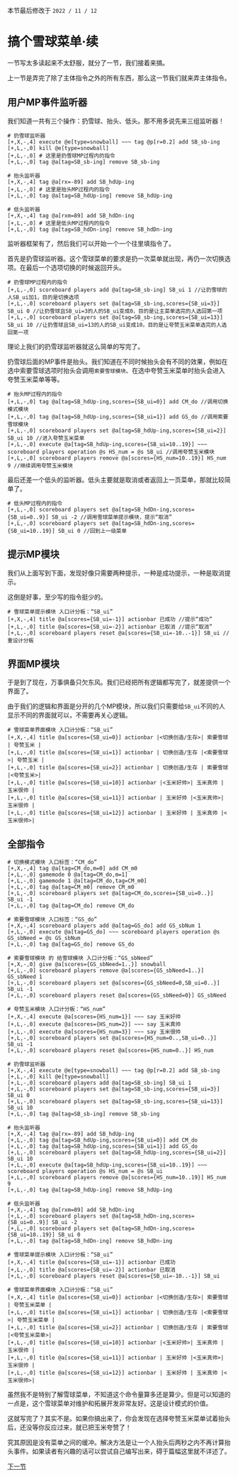 本节最后修改于 `2022 / 11 / 12`

# 搞个雪球菜单·续

一节写太多读起来不太舒服，就分了一节，我们接着来搞。

上一节是弄完了除了主体指令之外的所有东西，那么这一节我们就来弄主体指令。

## 用户MP事件监听器

我们知道一共有三个操作：扔雪球、抬头、低头。那不用多说先来三组监听器！

```
# 扔雪球监听器
[+,X,-,4] execute @e[type=snowball] ~~~ tag @p[r=0.2] add SB_sb-ing
[+,L,-,0] kill @e[type=snowball]
[+,L,-,0] # 这里是扔雪球MP过程内的指令
[+,L,-,0] tag @a[tag=SB_sb-ing] remove SB_sb-ing

# 抬头监听器
[+,X,-,4] tag @a[rx=-89] add SB_hdUp-ing
[+,L,-,0] # 这里是抬头MP过程内的指令
[+,L,-,0] tag @a[tag=SB_hdUp-ing] remove SB_hdUp-ing

# 低头监听器
[+,X,-,4] tag @a[rxm=89] add SB_hdDn-ing
[+,L,-,0] # 这里是低头MP过程内的指令
[+,L,-,0] tag @a[tag=SB_hdDn-ing] remove SB_hdDn-ing
```

监听器框架有了，然后我们可以开始一个一个往里填指令了。

首先是扔雪球监听器。这个雪球菜单的要求是扔一次菜单就出现，再仍一次切换选项。在最后一个选项切换的时候返回开头。

```
# 扔雪球MP过程内的指令
[+,L,-,0] scoreboard players add @a[tag=SB_sb-ing] SB_ui 1 //让扔雪球的人SB_ui加1，目的是切换选项
[+,L,-,0] scoreboard players set @a[tag=SB_sb-ing,scores={SB_ui=3}] SB_ui 0 //让扔雪球且SB_ui=3的人的SB_ui变成0，目的是让主菜单选完的人选回第一项
[+,L,-,0] scoreboard players set @a[tag=SB_sb-ing,scores={SB_ui=13}] SB_ui 10 //让扔雪球且SB_ui=13的人的SB_ui变成10，目的是让夸赞玉米菜单选完的人选回第一项
```

理论上我们的扔雪球监听器就这么简单的写完了。

扔雪球后面的MP事件是抬头。我们知道在不同时候抬头会有不同的效果，例如在选中索要雪球选项时抬头会调用`索要雪球模块`、在选中夸赞玉米菜单时抬头会进入夸赞玉米菜单等等。

```
# 抬头MP过程内的指令
[+,L,-,0] tag @a[tag=SB_hdUp-ing,scores={SB_ui=0}] add CM_do //调用切换模式模块
[+,L,-,0] tag @a[tag=SB_hdUp-ing,scores={SB_ui=1}] add GS_do //调用索要雪球模块
[+,L,-,0] scoreboard players set @a[tag=SB_hdUp-ing,scores={SB_ui=2}] SB_ui 10 //进入夸赞玉米菜单
[+,L,-,0] execute @a[tag=SB_hdUp-ing,scores={SB_ui=10..19}] ~~~ scoreboard players operation @s HS_num = @s SB_ui //调用夸赞玉米模块
[+,L,-,0] scoreboard players remove @a[scores={HS_num=10..19}] HS_num 9 //继续调用夸赞玉米模块
```

最后还差一个低头的监听器。低头主要就是取消或者返回上一页菜单，那就比较简单了。

```
# 低头MP过程内的指令
[+,L,-,0] scoreboard players set @a[tag=SB_hdDn-ing,scores={SB_ui=0..9}] SB_ui -2 //调用雪球菜单提示模块，提示“取消”
[+,L,-,0] scoreboard players set @a[tag=SB_hdDn-ing,scores={SB_ui=10..19}] SB_ui 0 //回到上一级菜单
```

## 提示MP模块

我们从上面写到下面，发现好像只需要两种提示，一种是成功提示，一种是取消提示。

这倒是好事，至少写的指令挺少的。

```
# 雪球菜单提示模块 入口计分板：“SB_ui”
[+,X,-,4] title @a[scores={SB_ui=-1}] actionbar 已成功 //提示“成功”
[+,L,-,0] title @a[scores={SB_ui=-2}] actionbar 已取消 //提示“取消”
[+,L,-,0] scoreboard players reset @a[scores={SB_ui=-10..-1}] SB_ui //重设计分板
```


## 界面MP模块

于是到了现在，万事俱备只欠东风。我们已经把所有逻辑都写完了，就差提供一个界面了。

由于我们的逻辑和界面是分开的几个MP模块，所以我们只需要给`SB_ui`不同的人显示不同的界面就可以，不需要再关心逻辑。

```
# 雪球菜单界面模块 入口计分板：“SB_ui”
[+,X,-,4] title @a[scores={SB_ui=0}] actionbar |<切换创造/生存>| 索要雪球 | 夸赞玉米 |
[+,L,-,0] title @a[scores={SB_ui=1}] actionbar | 切换创造/生存 |<索要雪球>| 夸赞玉米 |
[+,L,-,0] title @a[scores={SB_ui=2}] actionbar | 切换创造/生存 | 索要雪球 |<夸赞玉米>|
[+,L,-,0] title @a[scores={SB_ui=10}] actionbar |<玉米好帅>| 玉米真帅 | 玉米很帅 |
[+,L,-,0] title @a[scores={SB_ui=11}] actionbar | 玉米好帅 |<玉米真帅>| 玉米很帅 |
[+,L,-,0] title @a[scores={SB_ui=12}] actionbar | 玉米好帅 | 玉米真帅 |<玉米很帅>|
```

## 全部指令

```
# 切换模式模块 入口标签：“CM_do”
[+,X,-,4] tag @a[tag=CM_do,m=0] add CM_m0
[+,L,-,0] gamemode 0 @a[tag=CM_do,m=1]
[+,L,-,0] gamemode 1 @a[tag=CM_do,tag=CM_m0]
[+,L,-,0] tag @a[tag=CM_m0] remove CM_m0
[+,L,-,0] scoreboard players set @a[tag=CM_do,scores={SB_ui=0..}] SB_ui -1
[+,L,-,0] tag @a[tag=CM_do] remove CM_do
```

```
# 索要雪球模块 入口标签：“GS_do”
[+,X,-,4] scoreboard players add @a[tag=GS_do] add GS_sbNum 1
[+,L,-,0] execute @a[tag=GS_do] ~~~ scoreboard players operation @s GS_sbNeed = @s GS_sbNum
[+,L,-,0] tag @a[tag=GS_do] remove GS_do

# 索要雪球模块 的 给雪球模块 入口计分板：“GS_sbNeed”
[+,X,-,0] give @a[scores={GS_sbNeed=1..}] snowball
[+,L,-,0] scoreboard players remove @a[scores={GS_sbNeed=1..}] GS_sbNeed 1
[+,L,-,0] scoreboard players set @a[scores={GS_sbNeed=0,SB_ui=0..}] SB_ui -1
[+,L,-,0] scoreboard players reset @a[scores={GS_sbNeed=0}] GS_sbNeed
```

```
# 夸赞玉米模块 入口计分板：“HS_num”
[+,X,-,4] execute @a[scores={HS_num=1}] ~~~ say 玉米好帅
[+,L,-,0] execute @a[scores={HS_num=2}] ~~~ say 玉米真帅
[+,L,-,0] execute @a[scores={HS_num=3}] ~~~ say 玉米很帅
[+,L,-,0] scoreboard players set @a[scores={HS_num=0..,SB_ui=0..}] SB_ui -1
[+,L,-,0] scoreboard players reset @a[scores={HS_num=0..}] HS_num
```

```
# 扔雪球监听器
[+,X,-,4] execute @e[type=snowball] ~~~ tag @p[r=0.2] add SB_sb-ing
[+,L,-,0] kill @e[type=snowball]
[+,L,-,0] scoreboard players add @a[tag=SB_sb-ing] SB_ui 1
[+,L,-,0] scoreboard players set @a[tag=SB_sb-ing,scores={SB_ui=3}] SB_ui 0
[+,L,-,0] scoreboard players set @a[tag=SB_sb-ing,scores={SB_ui=13}] SB_ui 10
[+,L,-,0] tag @a[tag=SB_sb-ing] remove SB_sb-ing

# 抬头监听器
[+,X,-,4] tag @a[rx=-89] add SB_hdUp-ing
[+,L,-,0] tag @a[tag=SB_hdUp-ing,scores={SB_ui=0}] add CM_do
[+,L,-,0] tag @a[tag=SB_hdUp-ing,scores={SB_ui=1}] add GS_do
[+,L,-,0] scoreboard players set @a[tag=SB_hdUp-ing,scores={SB_ui=2}] SB_ui 10
[+,L,-,0] execute @a[tag=SB_hdUp-ing,scores={SB_ui=10..19}] ~~~ scoreboard players operation @s HS_num = @s SB_ui
[+,L,-,0] scoreboard players remove @a[scores={HS_num=10..19}] HS_num 9
[+,L,-,0] tag @a[tag=SB_hdUp-ing] remove SB_hdUp-ing

# 低头监听器
[+,X,-,4] tag @a[rxm=89] add SB_hdDn-ing
[+,L,-,0] scoreboard players set @a[tag=SB_hdDn-ing,scores={SB_ui=0..9}] SB_ui -2
[+,L,-,0] scoreboard players set @a[tag=SB_hdDn-ing,scores={SB_ui=10..19}] SB_ui 0
[+,L,-,0] tag @a[tag=SB_hdDn-ing] remove SB_hdDn-ing
```

```
# 雪球菜单提示模块 入口计分板：“SB_ui”
[+,X,-,4] title @a[scores={SB_ui=-1}] actionbar 已成功
[+,L,-,0] title @a[scores={SB_ui=-2}] actionbar 已取消
[+,L,-,0] scoreboard players reset @a[scores={SB_ui=-10..-1}] SB_ui
```

```
# 雪球菜单界面模块 入口计分板：“SB_ui”
[+,X,-,4] title @a[scores={SB_ui=0}] actionbar |<切换创造/生存>| 索要雪球 | 夸赞玉米菜单 |
[+,L,-,0] title @a[scores={SB_ui=1}] actionbar | 切换创造/生存 |<索要雪球>| 夸赞玉米菜单 |
[+,L,-,0] title @a[scores={SB_ui=2}] actionbar | 切换创造/生存 | 索要雪球 |<夸赞玉米菜单>|
[+,L,-,0] title @a[scores={SB_ui=10}] actionbar |<玉米好帅>| 玉米真帅 | 玉米很帅 |
[+,L,-,0] title @a[scores={SB_ui=11}] actionbar | 玉米好帅 |<玉米真帅>| 玉米很帅 |
[+,L,-,0] title @a[scores={SB_ui=12}] actionbar | 玉米好帅 | 玉米真帅 |<玉米很帅>|
```

虽然我不是特别了解雪球菜单，不知道这个命令量算多还是算少。但是可以知道的一点是，这个雪球菜单对维护和拓展开发非常友好。这是设计模式的价值。

这就写完了？其实不是。如果你搞出来了，你会发现在选择夸赞玉米菜单试着抬头后，还没等你反应过来，就已把玉米夸赞了！

究其原因是没有菜单之间的缓冲。解决方法是让一个人抬头后两秒之内不再计算抬头事件。如果读者有兴趣的话可以尝试自己编写出来，碍于篇幅这里就不详述了。

[下一节](8.md)